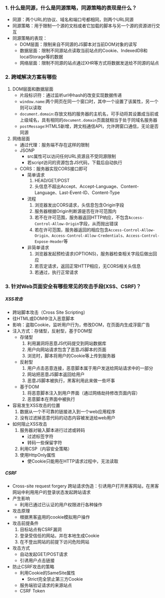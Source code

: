 ### 1. 什么是同源，什么是同源策略，同源策略的表现是什么？
+ 同源：两个URL的协议、域名和端口号都相同，则两个URL同源
+ 同源策略：用于限制一个源的文档或者它加载的脚本与另一个源的资源进行交互
+ 同源策略的表现：
  + DOM层面：限制来自不同源的JS脚本对当前DOM对象的读写
  + 数据层面：限制不同源站点读取当前站点的Cookie、IndexedDB和localStorage等的数据
  + 网络层面：限制不同源的站点通过XHR等方式将数据发送给不同源的站点

### 2. 跨域解决方案有哪些
1. DOM层面和数据层面
    + 片段标识符：通过监听url中hash的改变实现数据传递
    + ```window.name```:两个网页在同一个窗口时，其中一个设置了该属性，另一个则可以读取
    + ```document.domain```:存放文档的服务器的主机名，可手动将其设置成当前或上级域名，具有相同的```document.domain```页面就相当于处于同域名服务器
    + ```postMessage```:HTML5新增，跨文档通信API，允许跨窗口通信，无论是否同源
2. 网络层面
    + 通过代理：服务端不存在这样的限制
    + JSONP
      + src属性可以访问任何URL资源且不受同源限制
      + 若script访问的资源包含JS代码，下载后自动执行
    + CORS：服务器实现CORS接口即可
      + 简单请求
        1. HEAD/GET/POST
        2. 头信息不超出Accept、Accept-Language、Content-Language、Last-Event-ID、Content-Type
      + 流程
        1. 浏览器发出CORS请求，头信息包含Origin字段
        2. 服务器根据Origin判断源是否在许可范围内
        3. 若不在许可范围，服务器返回HTTP响应，不包含```Access-Control-Allow-Origin```字段，从而抛出错误
        4. 若在许可范围，服务器返回的相应包含```Access-Control-Allow-Origin、Access-Control-Allow-Credentials、Access-Control-Expose-Header```等
      + 非简单请求
        1. 浏览器发起预检请求(OPTIONS)，服务器检查相关字段后做出回应
        2. 若否定请求，返回正常HTTP相应，无CORS相关头信息
        3. 若通过，执行正常请求


### 3. 针对Web页面安全有哪些常见的攻击手段(XSS、CSRF)？
##### XSS攻击
+ 跨站脚本攻击（Cross Site Scripting）
+ 往HTML或DOM中注入恶意脚本
+ 影响：盗取Cookie，监听用户行为，修改DOM，在页面内生成浮窗广告
+ 注入方式：存储型，反射型，基于DOM型
  + 存储型
    1. 利用漏洞将恶意JS代码提交到网站数据库
    2. 用户向网站请求包含了恶意JS脚本的页面
    3. 浏览时，脚本将用户的Cookie等上传到服务器
  + 反射型
    1. 用户点击恶意连接，恶意脚本属于用户发送给网站请求中的一部分
    2. 网站把恶意JS脚本返回给用户
    3. 恶意JS脚本被执行，黑客利用此来做一些坏事
  + 基于DOM
    1. 将恶意脚本注入到用户界面（通过网络劫持修改页面内容）
    2. 恶意脚本在界面中被执行
+ 容易发生XSS攻击的位置
  1. 数据从一个不可靠的链接进入到一个web应用程序
  2. 没有过滤掉恶意代码的动态内容被发送给web用户
+ 如何阻止XSS攻击
  1. 服务器对输入脚本进行过滤或转码
     + 过滤标签字符
     + 转码一些保留字符
  2. 利用CSP（内容安全策略）
  3. 使用HttpOnly属性
     + 使Cookie只能用在HTTP请求过程中，无法读取

##### CSRF
+ Cross-site request forgery 跨站请求伪造：引诱用户打开黑客网站，在黑客网站中利用用户的登录状态发起跨站请求
+ 产生影响
  + 利用已通过已认证的用户权限进行各种操作
+ 攻击原理
  + 根据黑客盗用的cookie模拟用户操作
+ 攻击前提条件
  1. 目标站点有CSRF漏洞
  2. 登录受信任的网站，并在本地生成Cookie
  3. 在不登出网站的前提下访问危险网站
+ 攻击方式
  + 自动发起GET/POST请求
  + 引诱用户点击链接 
+ 防止CSRF攻击的策略
  + 利用Cookie的SameSite属性
    + Strict完全禁止第三方Cookie
  + 服务端验证请求的来源站点
  + CSRF Token
